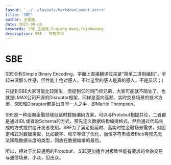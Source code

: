 ```yaml
---
layout: '../../layouts/MarkdownLayout.astro'
title: 'SBE'
author: 王福强
date: 2023-09-09
keywords: SBE,王福强,Fuqiang Wang,fujohnwang
description: SBE - 架构百科
---
```


# SBE

SBE全称Simple Binary Encoding，字面上直接翻译过来是“简单二进制编码”，听起来没那么性感，但性能上绝对感人，不过这里的感人是真的感人，不是反话；）

只提到SBE大家可能比较陌生，但提到它的同门师兄弟，大家可能就不陌生了，也就是LMAX公司开源的Disruptor框架，同样是面向高频、实时交易场景的技术方案，SBE和Disruptor都是出自同一人之手，即Martin Thompson。

SBE是一种面向金融领域低延时数据编码方案，可以与Protobuf相提并论，二者都是通过IDL或者说Schema的方式，预先定义数据结构编排格式，然后通过代码生成的方式提供给开发者使用。SBE为了满足低延时、高实时性金融场景需求，对固定格式对数据类型，比如数字、枚举等做了优化，而像字符串或者Blob等预先无法知晓数据长度的类型，则放在数据编排的最后。

所以，相对于比较通用的Protobuf， SBE更加适合对极致性能有要求的金融交易与通信场景，小众，但出众。

